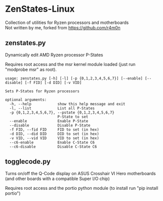 # ZenStates-Linux
Collection of utilities for Ryzen processors and motherboards  
Not written by me, forked from https://github.com/r4m0n

## zenstates.py
Dynamically edit AMD Ryzen processor P-States

Requires root access and the msr kernel module loaded (just run "modprobe msr" as root).

    usage: zenstates.py [-h] [-l] [-p {0,1,2,3,4,5,6,7}] [--enable] [--disable] [-f FID] [-d DID] [-v VID]

    Sets P-States for Ryzen processors

    optional arguments:
      -h, --help            show this help message and exit
      -l, --list            List all P-States
      -p {0,1,2,3,4,5,6,7}, --pstate {0,1,2,3,4,5,6,7}
                            P-State to set
      --enable              Enable P-State
      --disable             Disable P-State
      -f FID, --fid FID     FID to set (in hex)
      -d DID, --did DID     DID to set (in hex)
      -v VID, --vid VID     VID to set (in hex)
      --c6-enable           Enable C-State C6
      --c6-disable          Disable C-State C6


## togglecode.py
Turns on/off the Q-Code display on ASUS Crosshair VI Hero motherboards (and other boards with a compatible Super I/O chip)

Requires root access and the portio python module (to install run "pip install portio")
